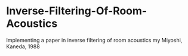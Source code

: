 # Inverse-Filtering-Of-Room-Acoustics
Implementing a paper in inverse filtering of room acoustics my Miyoshi, Kaneda, 1988
